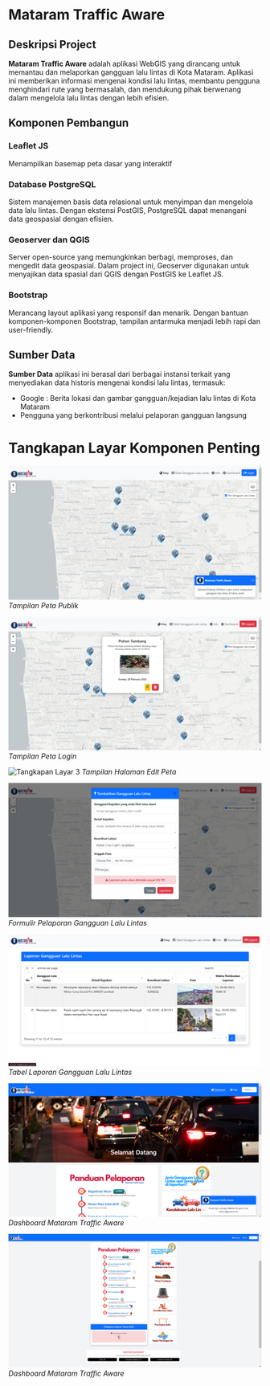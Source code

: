 # Mataram Traffic Aware
## Deskripsi Project
**Mataram Traffic Aware** adalah aplikasi WebGIS yang dirancang untuk memantau dan melaporkan gangguan lalu lintas di Kota Mataram. Aplikasi ini memberikan informasi  mengenai kondisi lalu lintas, membantu pengguna menghindari rute yang bermasalah, dan mendukung pihak berwenang dalam mengelola lalu lintas dengan lebih efisien.

## Komponen Pembangun

### Leaflet JS
Menampilkan basemap peta dasar yang interaktif

### Database PostgreSQL
Sistem manajemen basis data relasional untuk menyimpan dan mengelola data lalu lintas. Dengan ekstensi PostGIS, PostgreSQL dapat menangani data geospasial dengan efisien.

### Geoserver dan QGIS
Server open-source yang memungkinkan berbagi, memproses, dan mengedit data geospasial. Dalam project ini, Geoserver digunakan untuk menyajikan data spasial dari QGIS dengan PostGIS ke Leaflet JS.

### Bootstrap
Merancang layout aplikasi yang responsif dan menarik. Dengan bantuan komponen-komponen Bootstrap, tampilan antarmuka menjadi lebih rapi dan user-friendly.

## Sumber Data
**Sumber Data** aplikasi ini berasal dari berbagai instansi terkait yang menyediakan data historis mengenai kondisi lalu lintas, termasuk:
- Google : Berita lokasi dan gambar gangguan/kejadian lalu lintas di Kota Mataram 
- Pengguna yang berkontribusi melalui pelaporan gangguan langsung

# Tangkapan Layar Komponen Penting

![Tangkapan Layar 1](mp.png)
*Tampilan Peta Publik*

![Tangkapan Layar 2](ml.png)
*Tampilan Peta Login*

![Tangkapan Layar 3](edt.png)
*Tampilan Halaman Edit Peta*

![Tangkapan Layar 4](fm.png)
*Formulir Pelaporan Gangguan Lalu Lintas*

![Tangkapan Layar 5](tb.png)
*Tabel Laporan Gangguan Lalu Lintas*

![Tangkapan Layar 6](ds1.png)
*Dashboard Mataram Traffic Aware*

![Tangkapan Layar 5](ds2.png)
*Dashboard Mataram Traffic Aware*
